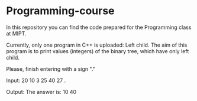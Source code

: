 # Programming-course
In this repository you can find the code prepared for the Programming class at MIPT.

Currently, only one program in C++ is uploaded: Left child. 
The aim of this program is to print values (integers) of the binary tree, which have only left child. 

Please, finish entering with a sign "."

Input:  20 10 3 25 40 27 .

Output: The answer is: 10 40

